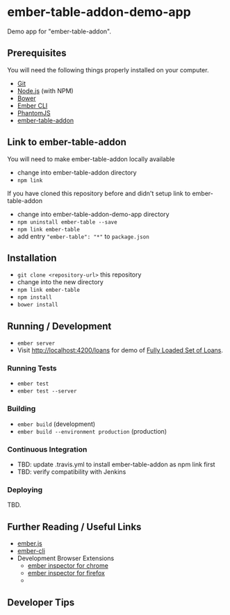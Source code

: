 # ember-table-addon-demo-app

Demo app for "ember-table-addon".

## Prerequisites

You will need the following things properly installed on your computer.

* [Git](http://git-scm.com/)
* [Node.js](http://nodejs.org/) (with NPM)
* [Bower](http://bower.io/)
* [Ember CLI](http://www.ember-cli.com/)
* [PhantomJS](http://phantomjs.org/)
* [ember-table-addon](https://github.com/hedgeserv/ember-table-addon)

## Link to ember-table-addon
You will need to make ember-table-addon locally available

* change into ember-table-addon directory
* `npm link`

If you have cloned this repository before and didn't setup link to ember-table-addon

* change into ember-table-addon-demo-app directory
* `npm uninstall ember-table --save`
* `npm link ember-table`
* add entry `"ember-table": "*"` to `package.json`

## Installation

* `git clone <repository-url>` this repository
* change into the new directory
* `npm link ember-table`
* `npm install`
* `bower install`

## Running / Development

* `ember server`
* Visit [http://localhost:4200/loans](http://localhost:4200/loans) for demo of [Fully Loaded Set of Loans](https://github.com/hedgeserv/ember-table-addon-demo-app/wiki/Fully-Loaded-Set-of-Loans).


### Running Tests

* `ember test`
* `ember test --server`

### Building

* `ember build` (development)
* `ember build --environment production` (production)

### Continuous Integration

* TBD: update .travis.yml to install ember-table-addon as npm link first
* TBD: verify compatibility with Jenkins 

### Deploying

TBD.

## Further Reading / Useful Links

* [ember.js](http://emberjs.com/)
* [ember-cli](http://www.ember-cli.com/)
* Development Browser Extensions
  * [ember inspector for chrome](https://chrome.google.com/webstore/detail/ember-inspector/bmdblncegkenkacieihfhpjfppoconhi)
  * [ember inspector for firefox](https://addons.mozilla.org/en-US/firefox/addon/ember-inspector/)
  * 

## Developer Tips


